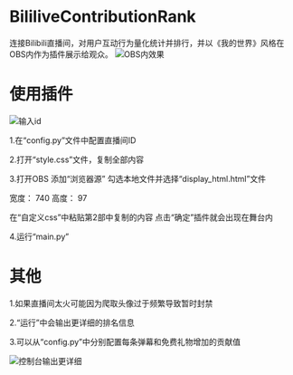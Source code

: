 # BililiveContributionRank
连接Bilibili直播间，对用户互动行为量化统计并排行，并以《我的世界》风格在OBS内作为插件展示给观众。
![OBS内效果](https://user-images.githubusercontent.com/103107612/167257703-1c2f0aa7-ef76-4675-ad16-22aa8343eacb.png)

# 使用插件
![输入id](https://user-images.githubusercontent.com/103107612/167257797-88d416ea-b11e-4040-8a75-d351af61d289.png)

1.在“config.py”文件中配置直播间ID

2.打开“style.css”文件，复制全部内容

3.打开OBS 添加“浏览器源” 勾选本地文件并选择“display_html.html”文件

宽度： 740
高度： 97
  
在“自定义css”中粘贴第2部中复制的内容
点击“确定”插件就会出现在舞台内

4.运行“main.py”

# 其他
1.如果直播间太火可能因为爬取头像过于频繁导致暂时封禁

2.“运行”中会输出更详细的排名信息

3.可以从“config.py”中分别配置每条弹幕和免费礼物增加的贡献值

![控制台输出更详细](https://user-images.githubusercontent.com/103107612/167257982-18849e35-c38d-4e50-acd2-0bac44809ef6.png)

